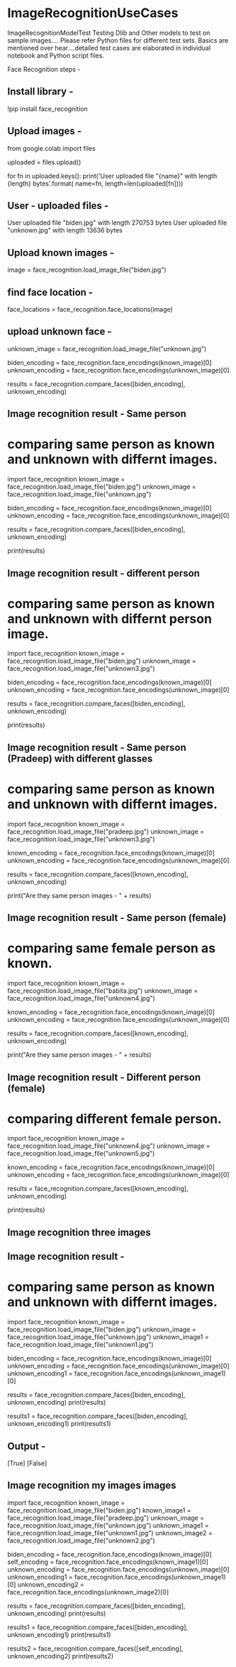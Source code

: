 # ImageRecognitionUseCases
ImageRecognitionModelTest
Testing Dlib and Other models to test on sample images.... Please refer Python files for different test sets.
Basics are mentioned over hear....detailed test cases are elaborated in individual notebook and Python script files.

Face Recognition steps - 

Install library - 
---------------------

!pip install face_recognition

Upload images - 
------------------

from google.colab import files

uploaded = files.upload()

for fn in uploaded.keys():
  print('User uploaded file "{name}" with length {length} bytes'.format(
      name=fn, length=len(uploaded[fn])))


User - uploaded files -
----------------------------
User uploaded file "biden.jpg" with length 270753 bytes
User uploaded file "unknown.jpg" with length 13636 bytes


Upload known images - 
----------------------
image = face_recognition.load_image_file("biden.jpg")

find face location -
------------------------
face_locations = face_recognition.face_locations(image)

upload unknown face -
-----------------------

unknown_image = face_recognition.load_image_file("unknown.jpg")


biden_encoding = face_recognition.face_encodings(known_image)[0]
unknown_encoding = face_recognition.face_encodings(unknown_image)[0]

results = face_recognition.compare_faces([biden_encoding], unknown_encoding)


Image recognition result - Same person
-------------------------
# comparing same person as known and unknown with differnt images.

import face_recognition
known_image = face_recognition.load_image_file("biden.jpg")
unknown_image = face_recognition.load_image_file("unknown.jpg")

biden_encoding = face_recognition.face_encodings(known_image)[0]
unknown_encoding = face_recognition.face_encodings(unknown_image)[0]

results = face_recognition.compare_faces([biden_encoding], unknown_encoding)

print(results)

Image recognition result - different person
-------------------------
# comparing same person as known and unknown with differnt person image.

import face_recognition
known_image = face_recognition.load_image_file("biden.jpg")
unknown_image = face_recognition.load_image_file("unknown3.jpg")

biden_encoding = face_recognition.face_encodings(known_image)[0]
unknown_encoding = face_recognition.face_encodings(unknown_image)[0]

results = face_recognition.compare_faces([biden_encoding], unknown_encoding)

print(results)


Image recognition result - Same person (Pradeep) with different glasses
-------------------------
# comparing same person as known and unknown with differnt images.
import face_recognition
known_image = face_recognition.load_image_file("pradeep.jpg")
unknown_image = face_recognition.load_image_file("unknown3.jpg")

known_encoding = face_recognition.face_encodings(known_image)[0]
unknown_encoding = face_recognition.face_encodings(unknown_image)[0]

results = face_recognition.compare_faces([known_encoding], unknown_encoding)

print("Are they same person images - " + results)


Image recognition result - Same person (female)
-------------------------
# comparing same female person as known.
import face_recognition
known_image = face_recognition.load_image_file("babita.jpg")
unknown_image = face_recognition.load_image_file("unknown4.jpg")

known_encoding = face_recognition.face_encodings(known_image)[0]
unknown_encoding = face_recognition.face_encodings(unknown_image)[0]

results = face_recognition.compare_faces([known_encoding], unknown_encoding)

print("Are they same person images - " + results)

Image recognition result - Different person (female)
-------------------------
# comparing different female person.

import face_recognition
known_image = face_recognition.load_image_file("unknown4.jpg")
unknown_image = face_recognition.load_image_file("unknown5.jpg")

known_encoding = face_recognition.face_encodings(known_image)[0]
unknown_encoding = face_recognition.face_encodings(unknown_image)[0]

results = face_recognition.compare_faces([known_encoding], unknown_encoding)

print(results)





Image recognition three images
-------------------------------
Image recognition result - 
-------------------------
# comparing same person as known and unknown with differnt images.

import face_recognition
known_image = face_recognition.load_image_file("biden.jpg")
unknown_image = face_recognition.load_image_file("unknown.jpg")
unknown_image1 = face_recognition.load_image_file("unknown1.jpg")

biden_encoding = face_recognition.face_encodings(known_image)[0]
unknown_encoding = face_recognition.face_encodings(unknown_image)[0]
unknown_encoding1 = face_recognition.face_encodings(unknown_image1)[0]

results = face_recognition.compare_faces([biden_encoding], unknown_encoding)
print(results)

results1 = face_recognition.compare_faces([biden_encoding], unknown_encoding1)
print(results1)


Output - 
-----------
[True]
[False]

Image recognition my images images
-------------------------------
import face_recognition
known_image = face_recognition.load_image_file("biden.jpg")
known_image1 = face_recognition.load_image_file("pradeep.jpg")
unknown_image = face_recognition.load_image_file("unknown.jpg")
unknown_image1 = face_recognition.load_image_file("unknown1.jpg")
unknown_image2 = face_recognition.load_image_file("unknown2.jpg")

biden_encoding = face_recognition.face_encodings(known_image)[0]
self_encoding = face_recognition.face_encodings(known_image1)[0]
unknown_encoding = face_recognition.face_encodings(unknown_image)[0]
unknown_encoding1 = face_recognition.face_encodings(unknown_image1)[0]
unknown_encoding2 = face_recognition.face_encodings(unknown_image2)[0]

results = face_recognition.compare_faces([biden_encoding], unknown_encoding)
print(results)

results1 = face_recognition.compare_faces([biden_encoding], unknown_encoding1)
print(results1)

results2 = face_recognition.compare_faces([self_encoding], unknown_encoding2)
print(results2)
